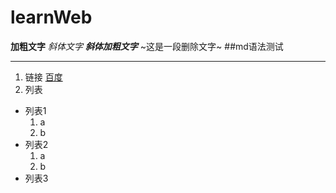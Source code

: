 # learnWeb
**加粗文字**
*斜体文字*
***斜体加粗文字***
~这是一段删除文字~
##md语法测试
***
1. 链接
[百度](http://baidu.com)
2. 列表
* 列表1
  1. a
  2. b
* 列表2
  1. a
  1. b
* 列表3
  
